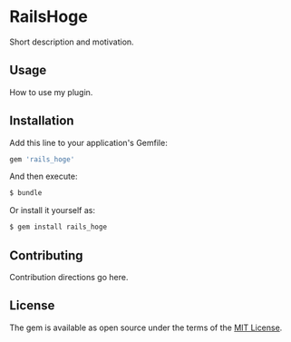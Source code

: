 # RailsHoge
Short description and motivation.

## Usage
How to use my plugin.

## Installation
Add this line to your application's Gemfile:

```ruby
gem 'rails_hoge'
```

And then execute:
```bash
$ bundle
```

Or install it yourself as:
```bash
$ gem install rails_hoge
```

## Contributing
Contribution directions go here.

## License
The gem is available as open source under the terms of the [MIT License](http://opensource.org/licenses/MIT).
